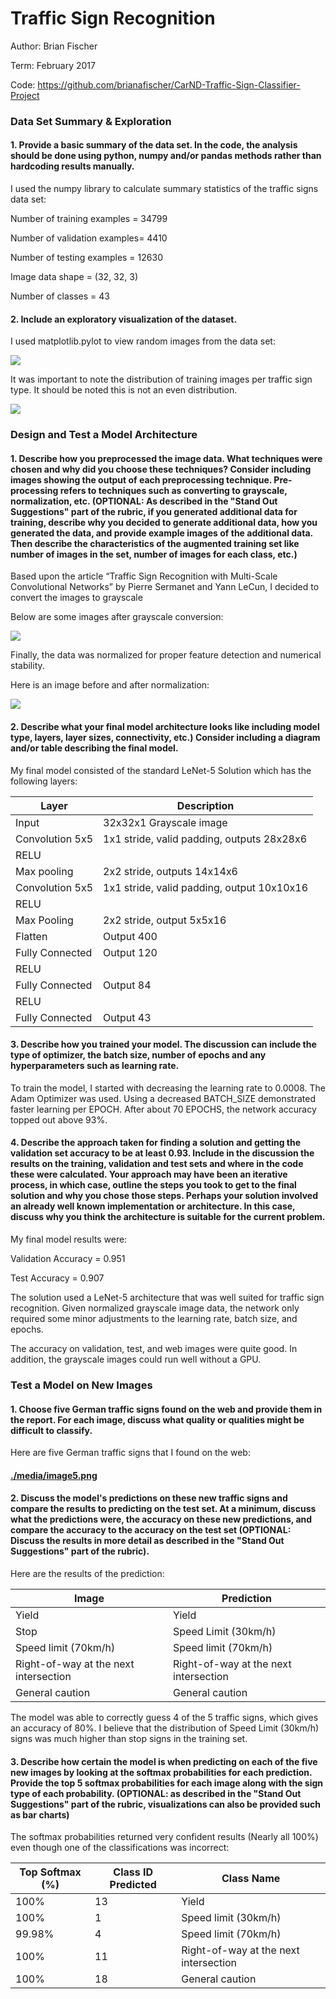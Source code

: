 Traffic Sign Recognition
========================

Author: Brian Fischer

Term: February 2017

Code: <https://github.com/brianafischer/CarND-Traffic-Sign-Classifier-Project>

### Data Set Summary & Exploration

#### 1. Provide a basic summary of the data set. In the code, the analysis should be done using python, numpy and/or pandas methods rather than hardcoding results manually.

I used the numpy library to calculate summary statistics of the traffic signs
data set:

Number of training examples = 34799

Number of validation examples= 4410

Number of testing examples = 12630

Image data shape = (32, 32, 3)

Number of classes = 43

#### 2. Include an exploratory visualization of the dataset.

I used matplotlib.pylot to view random images from the data set:

![](media/bd373b4f7dd9975a3009e7385a2f4cbc.png)

It was important to note the distribution of training images per traffic sign
type. It should be noted this is not an even distribution.

![](media/e35a139f7a3e8516e7821054c7acecdf.png)

### Design and Test a Model Architecture

#### 1. Describe how you preprocessed the image data. What techniques were chosen and why did you choose these techniques? Consider including images showing the output of each preprocessing technique. Pre-processing refers to techniques such as converting to grayscale, normalization, etc. (OPTIONAL: As described in the "Stand Out Suggestions" part of the rubric, if you generated additional data for training, describe why you decided to generate additional data, how you generated the data, and provide example images of the additional data. Then describe the characteristics of the augmented training set like number of images in the set, number of images for each class, etc.)

Based upon the article “Traffic Sign Recognition with Multi-Scale Convolutional
Networks” by Pierre Sermanet and Yann LeCun, I decided to convert the images to
grayscale

Below are some images after grayscale conversion:

![](media/8d44526fbbee4609bc000ba757ebe8ae.png)

Finally, the data was normalized for proper feature detection and numerical
stability.

Here is an image before and after normalization:

![](media/075c97f3a4d4d34487783c9b9dc21c65.png)

#### 2. Describe what your final model architecture looks like including model type, layers, layer sizes, connectivity, etc.) Consider including a diagram and/or table describing the final model.

My final model consisted of the standard LeNet-5 Solution which has the
following layers:

| **Layer**       | **Description**                            |
|-----------------|--------------------------------------------|
| Input           | 32x32x1 Grayscale image                    |
| Convolution 5x5 | 1x1 stride, valid padding, outputs 28x28x6 |
| RELU            |                                            |
| Max pooling     | 2x2 stride, outputs 14x14x6                |
| Convolution 5x5 | 1x1 stride, valid padding, output 10x10x16 |
| RELU            |                                            |
| Max Pooling     | 2x2 stride, output 5x5x16                  |
| Flatten         | Output 400                                 |
| Fully Connected | Output 120                                 |
| RELU            |                                            |
| Fully Connected | Output 84                                  |
| RELU            |                                            |
| Fully Connected | Output 43                                  |

#### 3. Describe how you trained your model. The discussion can include the type of optimizer, the batch size, number of epochs and any hyperparameters such as learning rate.

To train the model, I started with decreasing the learning rate to 0.0008. The
Adam Optimizer was used. Using a decreased BATCH_SIZE demonstrated faster
learning per EPOCH. After about 70 EPOCHS, the network accuracy topped out above
93%.

#### 4. Describe the approach taken for finding a solution and getting the validation set accuracy to be at least 0.93. Include in the discussion the results on the training, validation and test sets and where in the code these were calculated. Your approach may have been an iterative process, in which case, outline the steps you took to get to the final solution and why you chose those steps. Perhaps your solution involved an already well known implementation or architecture. In this case, discuss why you think the architecture is suitable for the current problem.

My final model results were:

Validation Accuracy = 0.951

Test Accuracy = 0.907

The solution used a LeNet-5 architecture that was well suited for traffic sign
recognition. Given normalized grayscale image data, the network only required
some minor adjustments to the learning rate, batch size, and epochs.

The accuracy on validation, test, and web images were quite good. In addition,
the grayscale images could run well without a GPU.

### Test a Model on New Images

#### 1. Choose five German traffic signs found on the web and provide them in the report. For each image, discuss what quality or qualities might be difficult to classify.

Here are five German traffic signs that I found on the web:

#### [./media/image5.png](./media/image5.png)

#### 2. Discuss the model's predictions on these new traffic signs and compare the results to predicting on the test set. At a minimum, discuss what the predictions were, the accuracy on these new predictions, and compare the accuracy to the accuracy on the test set (OPTIONAL: Discuss the results in more detail as described in the "Stand Out Suggestions" part of the rubric).

Here are the results of the prediction:

| **Image**                             | **Prediction**                        |
|---------------------------------------|---------------------------------------|
| Yield                                 | Yield                                 |
| Stop                                  | Speed Limit (30km/h)                  |
| Speed limit (70km/h)                  | Speed limit (70km/h)                  |
| Right-of-way at the next intersection | Right-of-way at the next intersection |
| General caution                       | General caution                       |

The model was able to correctly guess 4 of the 5 traffic signs, which gives an
accuracy of 80%. I believe that the distribution of Speed Limit (30km/h) signs
was much higher than stop signs in the training set.

#### 3. Describe how certain the model is when predicting on each of the five new images by looking at the softmax probabilities for each prediction. Provide the top 5 softmax probabilities for each image along with the sign type of each probability. (OPTIONAL: as described in the "Stand Out Suggestions" part of the rubric, visualizations can also be provided such as bar charts)

The softmax probabilities returned very confident results (Nearly all 100%) even
though one of the classifications was incorrect:

| **Top Softmax (%)** | **Class ID Predicted** | **Class Name**                        |
|---------------------|------------------------|---------------------------------------|
| 100%                | 13                     | Yield                                 |
| 100%                | 1                      | Speed limit (30km/h)                  |
| 99.98%              | 4                      | Speed limit (70km/h)                  |
| 100%                | 11                     | Right-of-way at the next intersection |
| 100%                | 18                     | General caution                       |
